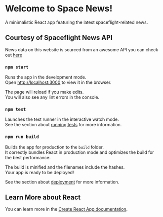 # Welcome to Space News!

A minimalistic React app featuring the latest spaceflight-related news.

## Courtesy of Spaceflight News API

News data on this website is sourced from an awesome API you can check out [here](https://spaceflightnewsapi.net/) 

### `npm start`

Runs the app in the development mode.\
Open [http://localhost:3000](http://localhost:3000) to view it in the browser.

The page will reload if you make edits.\
You will also see any lint errors in the console.

### `npm test`

Launches the test runner in the interactive watch mode.\
See the section about [running tests](https://facebook.github.io/create-react-app/docs/running-tests) for more information.

### `npm run build`

Builds the app for production to the `build` folder.\
It correctly bundles React in production mode and optimizes the build for the best performance.

The build is minified and the filenames include the hashes.\
Your app is ready to be deployed!

See the section about [deployment](https://facebook.github.io/create-react-app/docs/deployment) for more information.

## Learn More about React

You can learn more in the [Create React App documentation](https://facebook.github.io/create-react-app/docs/getting-started).


